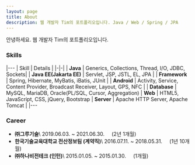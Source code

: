 ```yaml
---
layout: page
title: About
description: 웹 개발자 Tim의 포트폴리오입니다. Java / Web / Spring / JPA
---
```


안녕하세요. 웹 개발자 Tim의 포트폴리오입니다.

### Skills

|---
| Skill | Details | 
|-|-|
| **Java** | Generics, Collections, Thread, I/O, JDBC, Sockets|
| **Java EE(Jakarta EE)** | Servlet, JSP, JSTL, EL, JPA |
| **Framework** | Spring, Hibernate, MyBatis, iBatis, JUnit |
| **Android** | Activity, Service, Content Provider, Broadcast Receiver, Layout, GPS, NFC |
| **Database** | MySQL, MariaDB, Oracle(PL/SQL, Cursor, Aggregation)
| **Web** | HTML5, JavaScript, CSS, jQuery, Bootstrap
| **Server** | Apache HTTP Server, Apache Tomcat |
|---


### Career
* **㈜그루기술**\\
2019.06.03. ~ 2021.06.30.
	&nbsp;&nbsp;&nbsp;&nbsp;(2년 1개월)
* **한국기술교육대학교 전산정보팀 (계약직)**\\
2016.07.11. ~ 2018.05.31.
	&nbsp;&nbsp;&nbsp;&nbsp;(1년 10개월)
* **㈜하나비전테크 (인턴)**\\
2015.01.05. ~ 2015.01.30.
	&nbsp;&nbsp;&nbsp;&nbsp;(1개월)
